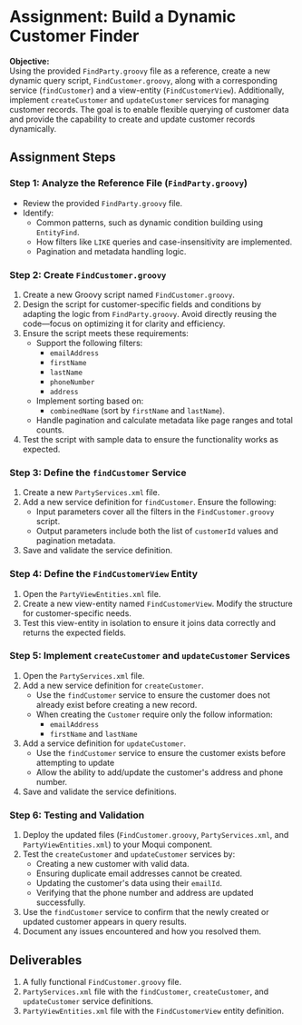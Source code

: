 # Assignment: Build a Dynamic Customer Finder

**Objective:**  
Using the provided `FindParty.groovy` file as a reference, create a new dynamic query script, `FindCustomer.groovy`, along with a corresponding service (`findCustomer`) and a view-entity (`FindCustomerView`). Additionally, implement `createCustomer` and `updateCustomer` services for managing customer records. The goal is to enable flexible querying of customer data and provide the capability to create and update customer records dynamically.

## Assignment Steps

### Step 1: Analyze the Reference File (`FindParty.groovy`)
- Review the provided `FindParty.groovy` file.
- Identify:
  - Common patterns, such as dynamic condition building using `EntityFind`.
  - How filters like `LIKE` queries and case-insensitivity are implemented.
  - Pagination and metadata handling logic.

### Step 2: Create `FindCustomer.groovy`
1. Create a new Groovy script named `FindCustomer.groovy`.
2. Design the script for customer-specific fields and conditions by adapting the logic from `FindParty.groovy`. Avoid directly reusing the code—focus on optimizing it for clarity and efficiency.
3. Ensure the script meets these requirements:
   - Support the following filters:
     - `emailAddress`
     - `firstName`
     - `lastName`
     - `phoneNumber`
     - `address`
   - Implement sorting based on:
     - `combinedName` (sort by `firstName` and `lastName`).
   - Handle pagination and calculate metadata like page ranges and total counts.
4. Test the script with sample data to ensure the functionality works as expected.

### Step 3: Define the `findCustomer` Service
1. Create a new `PartyServices.xml` file.
2. Add a new service definition for `findCustomer`. Ensure the following:
   - Input parameters cover all the filters in the `FindCustomer.groovy` script.
   - Output parameters include both the list of `customerId` values and pagination metadata.
3. Save and validate the service definition.

### Step 4: Define the `FindCustomerView` Entity
1. Open the `PartyViewEntities.xml` file.
2. Create a new view-entity named `FindCustomerView`. Modify the structure for customer-specific needs.
3. Test this view-entity in isolation to ensure it joins data correctly and returns the expected fields.

### Step 5: Implement `createCustomer` and `updateCustomer` Services
1. Open the `PartyServices.xml` file.
2. Add a new service definition for `createCustomer`. 
   - Use the `findCustomer` service to ensure the customer does not already exist before creating a new record.
   - When creating the `Customer` require only the follow information:
      - `emailAddress`
      - `firstName` and `lastName`
3. Add a service definition for `updateCustomer`. 
   - Use the `findCustomer` service to ensure the customer exists before attempting to update
   - Allow the ability to add/update the customer's address and phone number.
4. Save and validate the service definitions.

### Step 6: Testing and Validation
1. Deploy the updated files (`FindCustomer.groovy`, `PartyServices.xml`, and `PartyViewEntities.xml`) to your Moqui component.
2. Test the `createCustomer` and `updateCustomer` services by:
   - Creating a new customer with valid data.
   - Ensuring duplicate email addresses cannot be created.
   - Updating the customer's data using their `emailId`.
   - Verifying that the phone number and address are updated successfully.
3. Use the `findCustomer` service to confirm that the newly created or updated customer appears in query results.
4. Document any issues encountered and how you resolved them.

## Deliverables
1. A fully functional `FindCustomer.groovy` file.
2. `PartyServices.xml` file with the `findCustomer`, `createCustomer`, and `updateCustomer` service definitions.
3. `PartyViewEntities.xml` file with the `FindCustomerView` entity definition.